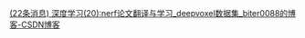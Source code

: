 [(22条消息) 深度学习(20):nerf论文翻译与学习_deepvoxel数据集_biter0088的博客-CSDN博客](https://blog.csdn.net/BIT_HXZ/article/details/128055763)